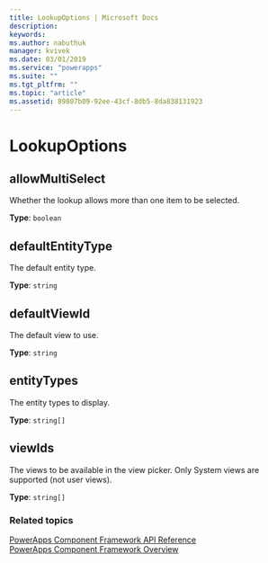 ```yaml
---
title: LookupOptions | Microsoft Docs
description: 
keywords:
ms.author: nabuthuk
manager: kvivek
ms.date: 03/01/2019
ms.service: "powerapps"
ms.suite: ""
ms.tgt_pltfrm: ""
ms.topic: "article"
ms.assetid: 89807b09-92ee-43cf-8db5-8da838131923
---
```


# LookupOptions

## allowMultiSelect

Whether the lookup allows more than one item to be selected.

**Type**: `boolean`

## defaultEntityType

The default entity type.

**Type**: `string`

## defaultViewId

The default view to use.

**Type**: `string`

## entityTypes

The entity types to display.

**Type**: `string[]`

## viewIds

The views to be available in the view picker. Only System views are supported (not user views).

**Type**: `string[]`


### Related topics

[PowerApps Component Framework API Reference](../reference/index.md)<br/>
[PowerApps Component Framework Overview](../overview.md)